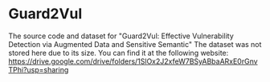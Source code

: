 # Guard2Vul
The source code and dataset for "Guard2Vul: Effective Vulnerability Detection via Augmented Data and Sensitive Semantic"
The dataset was not stored here due to its size. You can find it at the following website: https://drive.google.com/drive/folders/1SlOx2J2xfeW7BSyABbaARxE0rGnvTPhi?usp=sharing
